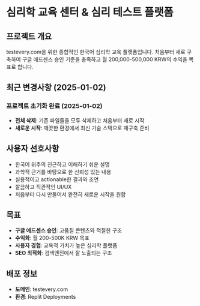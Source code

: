 # 심리학 교육 센터 & 심리 테스트 플랫폼

## 프로젝트 개요
testevery.com을 위한 종합적인 한국어 심리학 교육 플랫폼입니다. 처음부터 새로 구축하여 구글 애드센스 승인 기준을 충족하고 월 200,000-500,000 KRW의 수익을 목표로 합니다.

## 최근 변경사항 (2025-01-02)

### 프로젝트 초기화 완료 (2025-01-02)
- **전체 삭제**: 기존 파일들을 모두 삭제하고 처음부터 새로 시작
- **새로운 시작**: 깨끗한 환경에서 최신 기술 스택으로 재구축 준비

## 사용자 선호사항
- 한국어 위주의 친근하고 이해하기 쉬운 설명
- 과학적 근거를 바탕으로 한 신뢰성 있는 내용
- 실용적이고 actionable한 결과와 조언
- 깔끔하고 직관적인 UI/UX
- 처음부터 다시 만들어서 완전히 새로운 시작을 원함

## 목표
- **구글 애드센스 승인**: 고품질 콘텐츠와 적절한 구조
- **수익화**: 월 200-500K KRW 목표
- **사용자 경험**: 교육적 가치가 높은 심리학 플랫폼
- **SEO 최적화**: 검색엔진에서 잘 노출되는 구조

## 배포 정보
- **도메인**: testevery.com
- **환경**: Replit Deployments